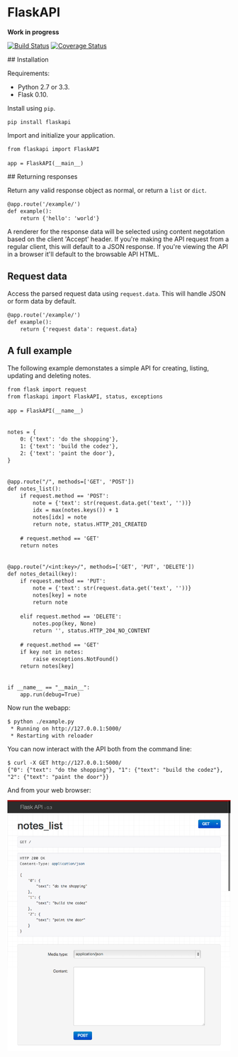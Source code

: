 # FlaskAPI

**Work in progress**

[![Build Status][travis-image]][travis-link]
[![Coverage Status][coveralls-image]][coveralls-link]

## Installation

Requirements:

* Python 2.7 or 3.3.
* Flask 0.10.

Install using `pip`.

    pip install flaskapi

Import and initialize your application.

    from flaskapi import FlaskAPI

    app = FlaskAPI(__main__)

## Returning responses

Return any valid response object as normal, or return a `list` or `dict`.

    @app.route('/example/')
    def example():
        return {'hello': 'world'}

A renderer for the response data will be selected using content negotation based on the client 'Accept' header. If you're making the API request from a regular client, this will default to a JSON response. If you're viewing the API in a browser it'll default to the browsable API HTML. 

## Request data

Access the parsed request data using `request.data`.  This will handle JSON or form data by default.

    @app.route('/example/')
    def example():
        return {'request data': request.data}

## A full example

The following example demonstates a simple API for creating, listing, updating and deleting notes.

    from flask import request
    from flaskapi import FlaskAPI, status, exceptions

    app = FlaskAPI(__name__)


    notes = {
        0: {'text': 'do the shopping'},
        1: {'text': 'build the codez'},
        2: {'text': 'paint the door'},
    }


    @app.route("/", methods=['GET', 'POST'])
    def notes_list():
        if request.method == 'POST':
            note = {'text': str(request.data.get('text', ''))}
            idx = max(notes.keys()) + 1
            notes[idx] = note
            return note, status.HTTP_201_CREATED

        # request.method == 'GET'
        return notes


    @app.route("/<int:key>/", methods=['GET', 'PUT', 'DELETE'])
    def notes_detail(key):
        if request.method == 'PUT':
            note = {'text': str(request.data.get('text', ''))}
            notes[key] = note
            return note

        elif request.method == 'DELETE':
            notes.pop(key, None)
            return '', status.HTTP_204_NO_CONTENT

        # request.method == 'GET'
        if key not in notes:
            raise exceptions.NotFound()
        return notes[key]


    if __name__ == "__main__":
        app.run(debug=True)

Now run the webapp:

    $ python ./example.py
     * Running on http://127.0.0.1:5000/
     * Restarting with reloader

You can now interact with the API both from the command line:

    $ curl -X GET http://127.0.0.1:5000/
    {"0": {"text": "do the shopping"}, "1": {"text": "build the codez"}, "2": {"text": "paint the door"}}

And from your web browser:

![Screenshot](screenshot.png)

[travis-image]: https://travis-ci.org/tomchristie/flaskapi.png?branch=master
[travis-link]: https://travis-ci.org/tomchristie/flaskapi
[coveralls-image]: https://coveralls.io/repos/tomchristie/flaskapi/badge.png?branch=master
[coveralls-link]: https://coveralls.io/r/tomchristie/flaskapi?branch=master
